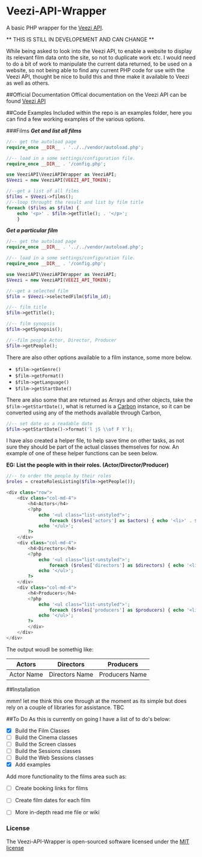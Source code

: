 # Veezi-API-Wrapper
A basic PHP wrapper for the [Veezi API](http://api.us.veezi.com/Help). 

** THIS IS STILL IN DEVELOPEMENT AND CAN CHANGE **

While being asked to look into the Veezi API,  to enable a website to display its relevant film data onto the site, so not to duplicate work etc. I would need to do a bit of work to manipulate the current data returned, to be used on a website, so not being able to find any current PHP code for use with the Veezi API, thought be nice to build this and thne make it available to Veezi as well as others. 

##Official Documentation
Offical documentation on the Veezi API can be found [Veezi API](http://api.us.veezi.com/Help)

##Code Examples
Included within the repo is an examples folder, here you can find a few working examples of the various options.

###Films
***Get and list all films***

```php
//-- get the autoload page
require_once __DIR__ . '../../vendor/autoload.php';

//-- load in a some settings/configuration file.
require_once __DIR__ . '/config.php';

use VeeziAPI\VeeziAPIWrapper as VeeziAPI;
$Veezi = new VeeziAPI(VEEZI_API_TOKEN);

//--get a list of all films
$films = $Veezi->films();
//--loop throught the result and list by film title
foreach ($films as $film) {
    echo '<p>' . $film->getTitle(); . '</p>';
    }
```

***Get a particular film***

```php
//-- get the autoload page
require_once __DIR__ . '../../vendor/autoload.php';

//-- load in a some settings/configuration file.
require_once __DIR__ . '/config.php';

use VeeziAPI\VeeziAPIWrapper as VeeziAPI;
$Veezi = new VeeziAPI(VEEZI_API_TOKEN);

//--get a selected film
$film = $Veezi->selectedFilm($film_id);

//-- film title
$film->getTitle();

//-- film synopsis
$film->getSynopsis();

//--film people Actor, Director, Producer
$film->getPeople();
```

There are also other options available to a film instance, some more below.
- `$film->getGenre()`
- `$film->getFormat()`
- `$film->getLanguage()`
- `$film->getStartDate()`

There are also some that are returned as Arrays and other objects, take the `$film->getStartDate()`, what is returned is a [Carbon](https://github.com/briannesbitt/Carbon) instance, so it can be converted using any of the methods available through Carbon,

```php
//-- set date as a readable date
$film->getStartDate()->format('l jS \\of F Y');
```

I have also created a helper file, to help save time on other tasks, as not sure they should be part of the actual classes themselves for now.
An example of one of these helper functions can be seen below.

**EG: List the people with in their roles. (Actor/Director/Producer)**

```php
//-- to order the people by their roles 
$roles = createRolesListing($film->getPeople());

<div class="row">
    <div class="col-md-4">
        <h4>Actors</h4>
        <?php
            echo '<ul class="list-unstyled">';
                foreach ($roles['actors'] as $actors) { echo '<li>' . $actors . '</li>';}
            echo '</ul>';
        ?>
    </div>
    <div class="col-md-4">
        <h4>Directors</h4>
        <?php
            echo '<ul class="list-unstyled">';
                foreach ($roles['directors'] as $directors) { echo '<li>' . $directors . '</li>';}
            echo '</ul>';
        ?>
    </div>
    <div class="col-md-4">
        <h4>Producers</h4>
        <?php
            echo '<ul class="list-unstyled">';
                foreach ($roles['producers'] as $producers) { echo '<li>' . $producers . '</li>';}
            echo '</ul>';
        ?>
        </div>
    </div>
</div>
```

The output woudl be somethig like:

Actors | Directors | Producers
------------ | ------------- | -------------
Actor Name | Directors Name | Producers Name


##Installation

 mmm! let me think this one through at the moment as its simple but does rely on a couple of libraries for assistance. TBC

##To Do
As this is currently on going I have a list of to do's below:

- [x] Build the Film Classes
- [ ] Build the Cinema classes
- [ ] Build the Screen classes
- [ ] Build the Sessions classes
- [ ] Build the Web Sessions classes
- [x] Add examples 

Add more functionality to the films area such as:
- [ ] Create booking links for films
- [ ] Create film dates for each film

- [ ] More in-depth read me file or wiki 

### License

The Veezi-API-Wrapper is open-sourced software licensed under the [MIT license](http://opensource.org/licenses/MIT)

